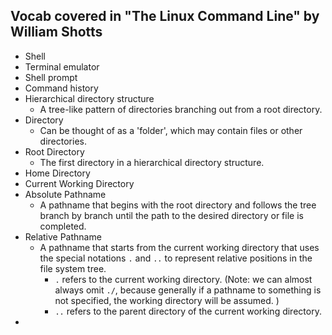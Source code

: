 ## Vocab covered in "The Linux Command Line" by William Shotts

* Shell
* Terminal emulator
* Shell prompt
* Command history
* Hierarchical directory structure
  * A tree-like pattern of directories branching out from a root directory.
* Directory
  * Can be thought of as a 'folder', which may contain files or other directories.
* Root Directory
  * The first directory in a hierarchical directory structure.
* Home Directory
* Current Working Directory
* Absolute Pathname
  * A pathname that begins with the root directory and follows the tree branch by branch until the path to the desired directory or file is completed.
* Relative Pathname
  * A pathname that starts from the current working directory that uses the special notations `.` and `..`  to represent relative positions in the file system tree.
    * `.` refers to the current working directory. (Note: we can almost always omit `./`, because generally if a pathname to something is not specified, the working directory will be assumed. )
    * `..` refers to the parent directory of the current working directory.
* 